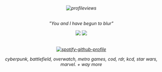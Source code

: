 <h6 align="center">

![profileviews](https://komarev.com/ghpvc/?username=soapiwan&color=orange)

<h6 align="center">
"You and I have begun to blur"

![](https://files.catbox.moe/nszfep.webp)
![](https://files.catbox.moe/jyjzq0.webp)

<h6 align="center">
  
[![spotify-github-profile](https://spotify-github-profile.kittinanx.com/api/view?uid=suzannehelen&cover_image=true&theme=novatorem&show_offline=false&background_color=121212&interchange=false&bar_color=000000&bar_color_cover=false)](https://github.com/kittinan/spotify-github-profile)


<h17 align="center">
cyberpunk, battlefield, overwatch, metro games, cod, rdr, kcd, star wars, marvel. + way more
